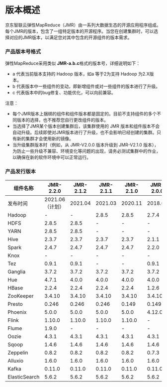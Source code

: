 # 版本概述

京东智联云弹性MapReduce（JMR）由一系列大数据生态的开源应用程序组成。每个JMR的版本，包含了一组特定版本的开源程序。当您在创建集群时，可以选择对应的JMR版本，以满足您对其中包含的开源组件的版本需求。

### 产品版本号格式

弹性MapReduce采用类似 **JMR-a.b.c**格式的版本号，详细说明如下：

- a 代表当前版本支持的 Hadoop 版本，如a 等于2为支持 Hadoop 为2.X版本。
- b 代表版本中一些组件的变动，即新增组件或对一些组件的版本进行了升级。
- c 代表版本中的bug修复、功能优化，可以向前兼容。

注意：

- 每个JMR版本上捆绑的组件和组件版本都是固定的。目前不支持组件的多个不同版本的选择，也不推荐您自行更改组件的版本。
- 当选择了JMR某个版本创建集群后，该集群使用的 JMR 版本和组件版本不会自动升级。后续即使对JMR版本进行了升级，也不会影响已经创建的集群。只有新的集群才会使用新的镜像。
- 当升级集群版本时（例如，从 JMR-V2.0.0 版本升级到 JMR-V2.1.0 版本），为防止一些升级不兼容、环境变化等问题的出现，请务必测试集群中的作业，以确保在新的软件环境中可以正常运行。

### 产品发行版本

| 组件名称      | JMR-2.2.0       | JMR-2.1.2 | JMR-2.1.1 | JMR-2.1.0 | JMR-2.0.0 |
| ------------- | --------------- | --------- | --------- | --------- | --------- |
| 发布时间      | 2021.06（计划） | 2021.04   | 2021.03   | 2020.11   | 2018.03   |
| Hadoop        | -               | -         | 2.8.5     | 2.8.5     | 2.7.4     |
| HDFS          | 2.8.5           | 2.8.5     | -         | -         | -         |
| YARN          | 2.8.5           | 2.8.5     | -         | -         | -         |
| Hive          | 2.3.7           | 2.3.7     | 2.3.7     | 2.3.7     | 2.1.1     |
| Spark         | 2.4.7           | 2.4.7     | 2.4.7     | 2.4.7     | 2.2.0     |
| Knox          | -               | -         | -         | -         | -         |
| Tez           | 0.9.1           | 0.9.1     | -         | -         | 0.9.1     |
| Ganglia       | 3.7.2           | 3.7.2     | 3.7.2     | 3.7.2     | 3.7.2     |
| Hue           | 4.7.1           | 4.0.0     | 4.0.0     | 4.0.0     | 4.0.0     |
| HBase         | 2.2.4           | 2.2.4     | 2.2.4     | 2.2.4     | 1.2.6     |
| ZooKeeper     | 3.4.10          | 3.4.10    | 3.4.10    | 3.4.10    | 3.4.10    |
| Presto        | 0.246           | 0.246     | 0.246     | 0.149     | 0.149     |
| Phoenix       | 5.0.0           | 5.0.0     | 5.0.0     | 5.0.0     | 4.12.0    |
| Flink         | 1.10.0          | 1.10.0    | 1.10.0    | 1.10.0    | -         |
| Flume         | 1.9.0           | -         | -         | -         | -         |
| Oozie         | 4.3.1           | 4.3.1     | 4.3.1     | 4.3.1     | 4.3.1     |
| Sqoop         | 1.4.6           | 1.4.6     | 1.4.6     | 1.4.6     | 1.4.6     |
| Zeppelin      | 0.8.2           | 0.8.2     | 0.8.2     | 0.8.2     | 0.7.3     |
| Alluxio       | 1.6.0           | 1.6.0     | 1.6.0     | 1.6.0     | 1.6.0     |
| Kafka         | 0.11.0          | 0.11.0    | 0.11.0    | 0.11.0    | 0.11.0    |
| ElasticSearch | 5.6.2           | 5.6.2     | 5.6.2     | 5.6.2     | 5.6.2     |

